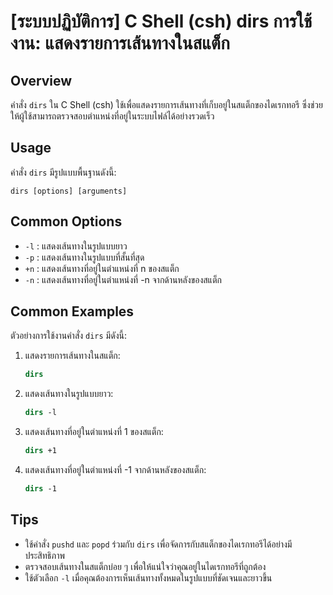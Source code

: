 # [ระบบปฏิบัติการ] C Shell (csh) dirs การใช้งาน: แสดงรายการเส้นทางในสแต็ก

## Overview
คำสั่ง `dirs` ใน C Shell (csh) ใช้เพื่อแสดงรายการเส้นทางที่เก็บอยู่ในสแต็กของไดเรกทอรี ซึ่งช่วยให้ผู้ใช้สามารถตรวจสอบตำแหน่งที่อยู่ในระบบไฟล์ได้อย่างรวดเร็ว

## Usage
คำสั่ง `dirs` มีรูปแบบพื้นฐานดังนี้:
```
dirs [options] [arguments]
```

## Common Options
- `-l` : แสดงเส้นทางในรูปแบบยาว
- `-p` : แสดงเส้นทางในรูปแบบที่สั้นที่สุด
- `+n` : แสดงเส้นทางที่อยู่ในตำแหน่งที่ n ของสแต็ก
- `-n` : แสดงเส้นทางที่อยู่ในตำแหน่งที่ -n จากด้านหลังของสแต็ก

## Common Examples
ตัวอย่างการใช้งานคำสั่ง `dirs` มีดังนี้:

1. แสดงรายการเส้นทางในสแต็ก:
   ```csh
   dirs
   ```

2. แสดงเส้นทางในรูปแบบยาว:
   ```csh
   dirs -l
   ```

3. แสดงเส้นทางที่อยู่ในตำแหน่งที่ 1 ของสแต็ก:
   ```csh
   dirs +1
   ```

4. แสดงเส้นทางที่อยู่ในตำแหน่งที่ -1 จากด้านหลังของสแต็ก:
   ```csh
   dirs -1
   ```

## Tips
- ใช้คำสั่ง `pushd` และ `popd` ร่วมกับ `dirs` เพื่อจัดการกับสแต็กของไดเรกทอรีได้อย่างมีประสิทธิภาพ
- ตรวจสอบเส้นทางในสแต็กบ่อย ๆ เพื่อให้แน่ใจว่าคุณอยู่ในไดเรกทอรีที่ถูกต้อง
- ใช้ตัวเลือก `-l` เมื่อคุณต้องการเห็นเส้นทางทั้งหมดในรูปแบบที่ชัดเจนและยาวขึ้น